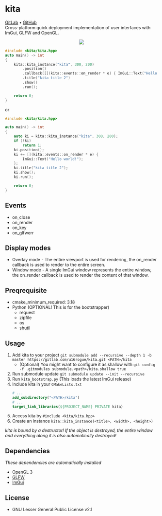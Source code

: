 # kita
[GitLab](https://gitlab.com/u16rogue/kita) • [GitHub](https://github.com/u16rogue/kita)<br>
Cross-platform quick deployment implementation of user interfaces with ImGui, GLFW and OpenGL.

<p align="center">
	<img src="https://gitlab.com/u16rogue/kita/-/raw/assets/ss.png"/>
</p>

```c++
#include <kita/kita.hpp>
auto main() -> int
{
	kita::kita_instance("kita", 300, 200)
		.position()
		.callback([](kita::events::on_render * e) { ImGui::Text("Hello world!"); })
		.title("kita title 2")
		.show()
		.run();

	return 0;
}
```
or
```c++
#include <kita/kita.hpp>

auto main() -> int
{
	auto ki = kita::kita_instance("kita", 300, 200);
	if (!ki)
		return 1;
	ki.position();
	ki += [](kita::events::on_render * e) {
		ImGui::Text("Hello world!");
	};
	ki.title("kita title 2");
	ki.show();
	ki.run();

	return 0;
}
```

## Events
* on_close
* on_render
* on_key
* on_glfwerr

## Display modes
* Overlay mode - The entire viewport is used for rendering, the on_render callback is used to render to the entire screen.
* Window mode - A single ImGui window represents the entire window, the on_render callback is used to render the content of that window.

## Preqrequisite
* cmake_minimum_required: 3.18
* Python (OPTIONAL! This is for the bootstrapper)
    * request
    * zipfile
    * os
    * shutil

## Usage
1. Add kita to your project `git submodule add --recursive --depth 1 -b master https://gitlab.com/u16rogue/kita.git <PATH>/kita`
	* (Optional) You might want to configure it as shallow with `git config -f .gitmodules submodule.<path>/kita.shallow true`
1. Run submodule update `git submodule update --init --recursive`
1. Run `kita_bootstrap.py` (This loads the latest ImGui release)
1. Include kita in your `CMakeLists.txt`
	```cmake
	# ...
	add_subdirectory("<PATH>/kita")
	# ...
	target_link_libraries(${PROJECT_NAME} PRIVATE kita)
	```
1. Access kita by `#include <kita/kita.hpp>`
1. Create an instance `kita::kita_instance(<title>, <width>, <height>)`

*kita is bound by a destructor! If the object is destroyed, the entire window and everything along it is also automatically destroyed!*

## Dependencies
*These dependencies are automatically installed*
* OpenGL 3
* [GLFW](https://github.com/glfw/glfw)
* [ImGui](https://github.com/ocornut/imgui)

## License
* GNU Lesser General Public License v2.1